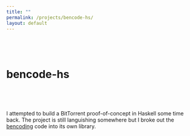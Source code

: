 ```yaml
---
title: ""
permalink: /projects/bencode-hs/
layout: default
---
```


# bencode-hs <a href="https://github.com/zbo14/bencode-hs"><svg class="svg-icon" style="vertical-align:middle"><use xlink:href="{{ '/assets/minima-social-icons.svg#github' | relative_url }}"></use></svg></a>

I attempted to build a BitTorrent proof-of-concept in Haskell some time back. The project is still languishing somewhere but I broke out the [bencoding](https://en.wikipedia.org/wiki/Bencode) code into its own library.
